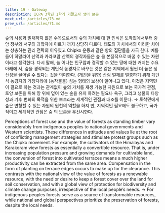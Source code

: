 ```yaml
---
title: 19 - Gateway
description: ICPA 3학년 1학기 기말고사 영어 본문
next_url: /articles/73.md
prev_url: /articles/71.md
---
```


숲의 사용과 벌채하지 않은 수목으로서의 숲의 가치에 대 한 인식은 토착민에서부터 중앙 정부와 서구의 과학자에 이르기 까지 상당히 다르다. 태도와 가치에서의 이러한 차이는 상충하는 관리 전략의 이유였고 Chipko 운동과 같은 항의 집단들을 자극 한다. 예를 들어 히말라야 산맥과 카라코람 산맥의 경작자들은 숲 을 본질적으로 바꿀 수 있는 자원이라고 생각한다. 다시 말해, 늘 어나는 인구압과 경작할 수 있는 땅에 대한 커지는 수요 아래에 서, 숲을 경작되는 계단식 농경지로 바꾸는 것은 같은 지역에서 훨씬 더 높은 생산성을 끌어낼 수 있다는 것을 의미한다. (개간을 위한) 산림 벌채를 벌충하기 위해 계단식 농경지의 가장자리에 (농작물을) 심는 형태의 보상이 일어나고 있다. 이것은 지역민이 필요로 하는 것과는 관계없이 숲의 가치를 재생 가능한 자원으로 보는 국가적 관점, 토양 보존을 위해 땅 위에 덮여 있는 숲을 유지 하려는 필요나 욕구, 그리고 생물의 다양성과 기후 변화의 목적을 위한 보호라는 세계적인 관점과 대조를 이룬다. → 토착민에게 숲은 변형할 수 있는 자원의 원천의 역할을 하지 만, 지역적인 필요에도 불구하고, 국가적이고 세계적인 관점은 숲 의 보존을 우선시한다.

Perceptions of forest use and the value of forests as standing timber vary considerably from indigenous peoples to national governments and Western scientists. These differences in attitudes and values lie at the root of conflicting management strategies and stimulate protest groups such as the Chipko movement. For example, the cultivators of the Himalayas and Karakoram view forests as essentially a convertible resource. That is, under increasing population pressure and growing demands for cultivable land, the conversion of forest into cultivated terraces means a much higher productivity can be extracted from the same area. Compensation in the form of planting on terrace edges occurs to make up for the clearance. This contrasts with the national view of the value of forests as a renewable resource, with the need or desire to keep a forest cover over the land for soil conservation, and with a global view of protection for biodiversity and climate change purposes, irrespective of the local people’s needs. -> For indigenous peoples forests serve as a source of transformable resources, while national and global perspectives prioritize the preservation of forests, despite the local needs.
